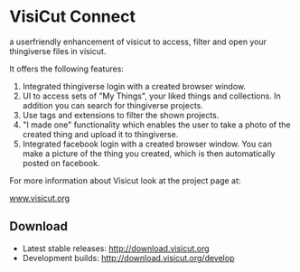 


VisiCut Connect
=======

<img src="https://cloud.githubusercontent.com/assets/7680318/6001719/e210576a-aaec-11e4-866a-ce54799dea1b.png"
 alt="" title="Visicut Connect" align="right" />

a userfriendly enhancement of visicut to access, filter and open your thingiverse files in visicut.

It offers the following features:

1. Integrated thingiverse login with a created browser window.
2. UI to access sets of "My Things", your liked things and collections. In addition you can search for thingiverse projects.
3. Use tags and extensions to filter the shown projects.
4. "I made one" functionality which enables the user to take a photo of the created thing and upload it to thingiverse.
5. Integrated facebook login with a created browser window. You can make a picture of the thing you created, which is then automatically posted on facebook.

For more information about Visicut look at the project page at:

www.visicut.org

Download
--------
* Latest stable releases: http://download.visicut.org
* Development builds: http://download.visicut.org/develop


